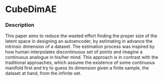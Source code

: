 # CubeDimAE


### Description

This paper aims to reduce the wasted effort finding the proper size of the latent space in designing an autoencoder, by estimating in advance the intrinsic dimension of a dataset. The estimation process was inspired by how human interpolates discontinuous set of points and imagine a continuous analogue in his/her mind. This approach is in contrast with the traditional approaches, which assume the existence of some continuous manifold first and try to guess its dimension given a finite sample, the dataset at hand, from the infinite set.
